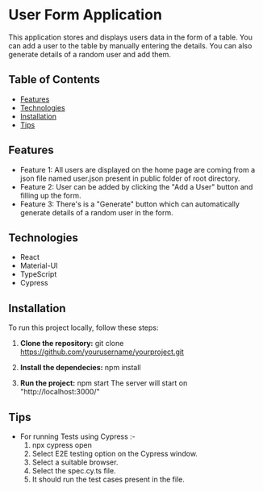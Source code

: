 # User Form Application

This application stores and displays users data in the form of a table. You can add a user to the table by manually entering the details. You can also generate details of a random user and add them.

## Table of Contents

- [Features](#features)
- [Technologies](#technologies)
- [Installation](#installation)
- [Tips](#tips)

## Features

- Feature 1: All users are displayed on the home page are coming from a json file named user.json present in public folder of root directory.
- Feature 2: User can be added by clicking the "Add a User" button and filling up the form.
- Feature 3: There's is a "Generate" button which can automatically generate details of a random user in the form.

## Technologies

- React
- Material-UI
- TypeScript
- Cypress

## Installation

To run this project locally, follow these steps:

1. **Clone the repository:**
   git clone https://github.com/yourusername/yourproject.git

2. **Install the dependecies:**
   npm install

3. **Run the project:**
   npm start
   The server will start on "http://localhost:3000/"

## Tips

- For running Tests using Cypress :-
    1. npx cypress open
    2. Select E2E testing option on the Cypress window.
    3. Select a suitable browser.
    4. Select the spec.cy.ts file.
    5. It should run the test cases present in the file.
